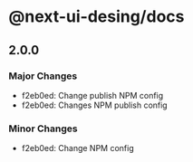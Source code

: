 # @next-ui-desing/docs

## 2.0.0

### Major Changes

- f2eb0ed: Change publish NPM config
- f2eb0ed: Changes NPM publish config

### Minor Changes

- f2eb0ed: Change NPM config
